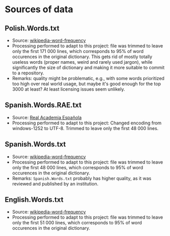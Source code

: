 # Sources of data

## Polish.Words.txt

- Source: [wikipedia-word-frequency](https://github.com/IlyaSemenov/wikipedia-word-frequency/blob/5a6768888388d4455447ac7c760e940f4f7c1304/results/plwiki-2022-08-29.txt)
- Processing performed to adapt to this project: file was trimmed to leave only the first 171 000 lines, which corresponds to 95% of word occurences in the original dictionary. This gets rid of mostly totally useless words (proper names, weird and rarely used jargon), while significantly the size of dictionary and making it more suitable to commit to a repository.
- Remarks: quality might be problematic, e.g., with some words prioritized too high over real world usage, but maybe it's good enough for the top 3000 at least? At least licensing issues seem unlikely.

## Spanish.Words.RAE.txt

- Source: [Real Academia Española](<https://corpus.rae.es/lfrecuencias.html>)
- Processing performed to adapt to this project: Changed encoding from windows-1252 to UTF-8. Trimmed to leave only the first 48 000 lines.

## Spanish.Words.txt

- Source: [wikipedia-word-frequency](https://github.com/IlyaSemenov/wikipedia-word-frequency/blob/5a6768888388d4455447ac7c760e940f4f7c1304/results/eswiki-2022-08-29.txt)
- Processing performed to adapt to this project: file was trimmed to leave only the first 48 000 lines, which corresponds to 95% of word occurences in the original dictionary.
- Remarks: `Spanish.Words.txt` probably has higher quality, as it was reviewed and published by an institution.

## English.Words.txt

- Source: [wikipedia-word-frequency](https://github.com/IlyaSemenov/wikipedia-word-frequency/blob/5a6768888388d4455447ac7c760e940f4f7c1304/results/enwiki-2023-04-13.txt)
- Processing performed to adapt to this project: file was trimmed to leave only the first 51 000 lines, which corresponds to 95% of word occurences in the original dictionary.
